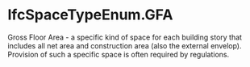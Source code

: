 IfcSpaceTypeEnum.GFA
====================
Gross Floor Area - a specific kind of space for each building story that
includes all net area and construction area (also the external envelop).
Provision of such a specific space is often required by regulations.


